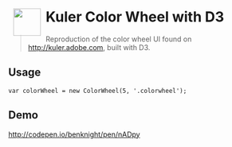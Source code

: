<h1><img src="https://raw.githubusercontent.com/benknight/kuler-colorwheel-with-d3/master/colorwheel.png" align="left" width="55" hspace="10">Kuler Color Wheel with D3</h1>


> Reproduction of the color wheel UI found on http://kuler.adobe.com, built with D3.

## Usage

    var colorWheel = new ColorWheel(5, '.colorwheel');

## Demo

http://codepen.io/benknight/pen/nADpy
